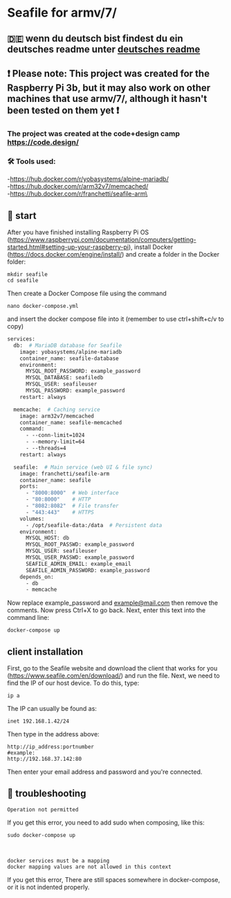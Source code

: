 # Seafile for armv/7/

## 🇩🇪 wenn du deutsch bist findest du ein deutsches readme unter [deutsches readme](README_german.md)

## ❗ Please note: This project was created for the Raspberry Pi 3b, but it may also work on other machines that use armv/7/, although it hasn't been tested on them yet ❗

### The project was created at the code+design camp https://code.design/

### 🛠️ Tools used:<br/>
-https://hub.docker.com/r/yobasystems/alpine-mariadb/<br/>
-https://hub.docker.com/r/arm32v7/memcached/<br/>
-https://hub.docker.com/r/franchetti/seafile-arm\

## 🏁 start
After you have finished installing Raspberry Pi OS (https://www.raspberrypi.com/documentation/computers/getting-started.html#setting-up-your-raspberry-pi), install Docker (https://docs.docker.com/engine/install/)
and create a folder in the Docker folder:
```
mkdir seafile
cd seafile
```
Then create a Docker Compose file using the command
```
nano docker-compose.yml
```
and insert the docker compose file into it
(remember to use ctrl+shift+c/v to copy)
```dockerfile
services:
  db:  # MariaDB database for Seafile
    image: yobasystems/alpine-mariadb
    container_name: seafile-database
    environment:
      MYSQL_ROOT_PASSWORD: example_password
      MYSQL_DATABASE: seafiledb
      MYSQL_USER: seafileuser
      MYSQL_PASSWORD: example_password
    restart: always

  memcache:  # Caching service
    image: arm32v7/memcached
    container_name: seafile-memcached
    command:
      - --conn-limit=1024
      - --memory-limit=64
      - --threads=4
    restart: always

  seafile:  # Main service (web UI & file sync)
    image: franchetti/seafile-arm
    container_name: seafile
    ports:
      - "8000:8000"  # Web interface
      - "80:8000"    # HTTP
      - "8082:8082"  # File transfer
      - "443:443"    # HTTPS
    volumes:
      - /opt/seafile-data:/data  # Persistent data
    environment:
      MYSQL_HOST: db
      MYSQL_ROOT_PASSWD: example_password
      MYSQL_USER: seafileuser
      MYSQL_USER_PASSWD: example_password
      SEAFILE_ADMIN_EMAIL: example_email
      SEAFILE_ADMIN_PASSWORD: example_password
    depends_on:
      - db
      - memcache

```
Now replace example_password and example@mail.com
then remove the comments.
Now press Ctrl+X to go back.
Next, enter this text into the command line:
```
docker-compose up
```
## client installation
First, go to the Seafile website and download the client that works for you (https://www.seafile.com/en/download/)
and run the file. Next, we need to find the IP of our host device.
To do this, type:
```
ip a
```
The IP can usually be found as:
```
inet 192.168.1.42/24
```
Then type in the address above:
```
http://ip_address:portnumber
#example:
http://192.168.37.142:80
```
Then enter your email address and password and you're connected.

## 🔧 troubleshooting

```
Operation not permitted
```
If you get this error, you need to add sudo when composing, like this:
```
sudo docker-compose up
```
<br/>

```
docker services must be a mapping
docker mapping values are not allowed in this context
```
If you get this error, There are still spaces somewhere in docker-compose, or it is not indented properly.
